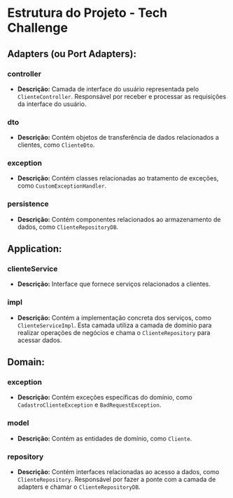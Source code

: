 # Estrutura do Projeto - Tech Challenge

## Adapters (ou Port Adapters):

### controller

- **Descrição:** Camada de interface do usuário representada pelo `ClienteController`. Responsável por receber e processar as requisições da interface do usuário.

### dto

- **Descrição:** Contém objetos de transferência de dados relacionados a clientes, como `ClienteDto`.

### exception

- **Descrição:** Contém classes relacionadas ao tratamento de exceções, como `CustomExceptionHandler`.

### persistence

- **Descrição:** Contém componentes relacionados ao armazenamento de dados, como `ClienteRepositoryDB`.

## Application:

### clienteService

- **Descrição:** Interface que fornece serviços relacionados a clientes.

### impl

- **Descrição:** Contém a implementação concreta dos serviços, como `ClienteServiceImpl`. Esta camada utiliza a camada de domínio para realizar operações de negócios e chama o `ClienteRepository` para acessar dados.

## Domain:

### exception

- **Descrição:** Contém exceções específicas do domínio, como `CadastroClienteException` e `BadRequestException`.

### model

- **Descrição:** Contém as entidades de domínio, como `Cliente`.

### repository

- **Descrição:** Contém interfaces relacionadas ao acesso a dados, como `ClienteRepository`. Responsável por fazer a ponte com a camada de adapters e chamar o `ClienteRepositoryDB`.
